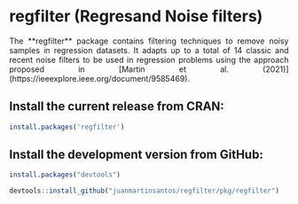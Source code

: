 <!-- [![R-CMD-check](https://github.com/topepo/caret/workflows/R-CMD-check/badge.svg)](https://github.com/topepo/caret/actions) -->
<!-- [![Coverage Status](https://coveralls.io/repos/topepo/caret/badge.svg?branch=master)](https://coveralls.io/r/topepo/caret?branch=master) -->
<!-- [![CRAN_Status_Badge](http://www.r-pkg.org/badges/version/caret)](http://cran.r-project.org/web/packages/caret) -->
  
# regfilter (Regresand Noise filters)
<p style="text-align:justify;"> The **regfilter** package contains filtering techniques to remove noisy samples in regression datasets. It adapts up to a total of 14 classic and recent noise filters to be used in regression problems using the approach proposed in [Martin et al. (2021)](https://ieeexplore.ieee.org/document/9585469). </p>

## Install the current release from CRAN:
```r
install.packages('regfilter')
```

## Install the development version from GitHub:
```r
install.packages("devtools")

devtools::install_github("juanmartinsantos/regfilter/pkg/regfilter")
```
